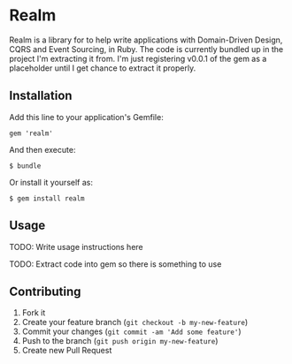 # Realm

Realm is a library for to help write applications with Domain-Driven Design, CQRS and Event Sourcing, in Ruby. The code is currently bundled up in the project I'm extracting it from. I'm just registering v0.0.1 of the gem as a placeholder until I get chance to extract it properly.

## Installation

Add this line to your application's Gemfile:

    gem 'realm'

And then execute:

    $ bundle

Or install it yourself as:

    $ gem install realm

## Usage

TODO: Write usage instructions here

TODO: Extract code into gem so there is something to use

## Contributing

1. Fork it
2. Create your feature branch (`git checkout -b my-new-feature`)
3. Commit your changes (`git commit -am 'Add some feature'`)
4. Push to the branch (`git push origin my-new-feature`)
5. Create new Pull Request
